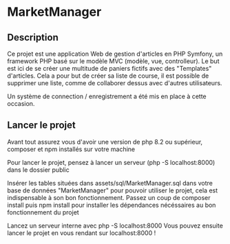 # MarketManager

## Description

Ce projet est une application Web de gestion d'articles en PHP Symfony, un framework PHP basé sur le modèle MVC (modèle, vue, controlleur). Le but est ici de se créer une multitude de paniers fictifs avec des "Templates" d'articles. Cela a pour but de créer sa liste de course, il est possible de supprimer une liste, comme de collaborer dessus avec d'autres utilisateurs.

Un système de connection / enregistrement a été mis en place à cette occasion.

## Lancer le projet

Avant tout assurez vous d'avoir une version de php 8.2 ou supérieur, composer et npm installés sur votre machine

Pour lancer le projet, pensez à lancer un serveur (php -S localhost:8000) dans le dossier public

Insérer les tables situées dans assets/sql/MarketManager.sql dans votre base de données "MarketManager" pour pouvoir utiliser le projet, cela est indispensable à son bon fonctionnement.
Passez un coup de composer install puis npm install pour installer les dépendances nécéssaires au bon fonctionnement du projet

Lancez un serveur interne avec php -S localhost:8000 Vous pouvez ensuite lancer le projet en vous rendant sur localhost:8000 !
